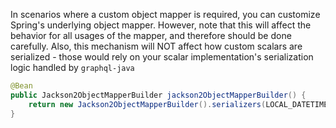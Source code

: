 
In scenarios where a custom object mapper is required, you can customize Spring's underlying object mapper. 
However, note that this will affect the behavior for all usages of the mapper, and therefore should be done carefully.
Also, this mechanism will NOT affect how custom scalars are serialized - those would rely on your scalar implementation's serialization logic handled by `graphql-java`

```java
@Bean
public Jackson2ObjectMapperBuilder jackson2ObjectMapperBuilder() {
    return new Jackson2ObjectMapperBuilder().serializers(LOCAL_DATETIME_SERIALIZER).serializationInclusion(JsonInclude.Include.NON_NULL);
}
```



